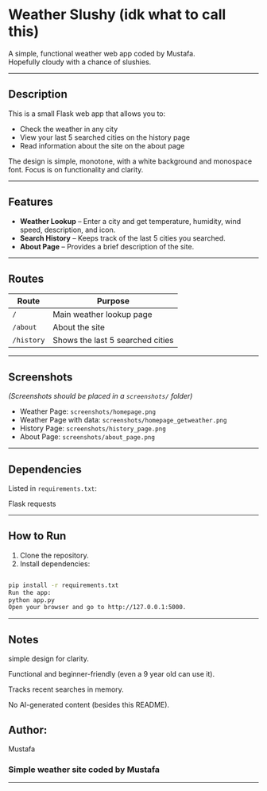 # Weather Slushy (idk what to call this)

A simple, functional weather web app coded by Mustafa.  
Hopefully cloudy with a chance of slushies.

---

## Description

This is a small Flask web app that allows you to:

- Check the weather in any city
- View your last 5 searched cities on the history page
- Read information about the site on the about page

The design is simple, monotone, with a white background and monospace font. Focus is on functionality and clarity.

---

## Features

- **Weather Lookup** – Enter a city and get temperature, humidity, wind speed, description, and icon.  
- **Search History** – Keeps track of the last 5 cities you searched.  
- **About Page** – Provides a brief description of the site.  

---

## Routes

| Route       | Purpose                       |
|------------|--------------------------------|
| `/`        | Main weather lookup page       |
| `/about`   | About the site                 |
| `/history` | Shows the last 5 searched cities|

---

## Screenshots

*(Screenshots should be placed in a `screenshots/` folder)*

- Weather Page: `screenshots/homepage.png`
- Weather Page with data: `screenshots/homepage_getweather.png` 
- History Page: `screenshots/history_page.png`  
- About Page: `screenshots/about_page.png`  

---

## Dependencies

Listed in `requirements.txt`:

Flask
requests

---

## How to Run

1. Clone the repository.  
2. Install dependencies:  
```bash

pip install -r requirements.txt
Run the app:
python app.py
Open your browser and go to http://127.0.0.1:5000.

```

---

## Notes

simple design for clarity.

Functional and beginner-friendly (even a 9 year old can use it).

Tracks recent searches in memory.

No AI-generated content (besides this README).

## Author:

Mustafa


### Simple weather site coded by Mustafa

---
